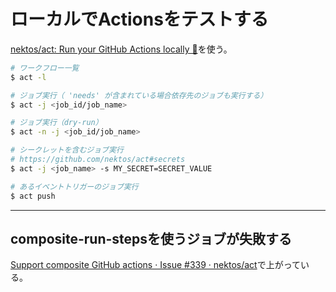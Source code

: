 # ローカルでActionsをテストする

[nektos/act: Run your GitHub Actions locally 🚀](https://github.com/nektos/act)を使う。

```sh
# ワークフロー一覧
$ act -l

# ジョブ実行（ 'needs' が含まれている場合依存先のジョブも実行する）
$ act -j <job_id/job_name>

# ジョブ実行（dry-run）
$ act -n -j <job_id/job_name>

# シークレットを含むジョブ実行
# https://github.com/nektos/act#secrets
$ act -j <job_name> -s MY_SECRET=SECRET_VALUE

# あるイベントトリガーのジョブ実行
$ act push
```

---

## composite-run-stepsを使うジョブが失敗する

[Support composite GitHub actions · Issue #339 · nektos/act](https://github.com/nektos/act/issues/339)で上がっている。
